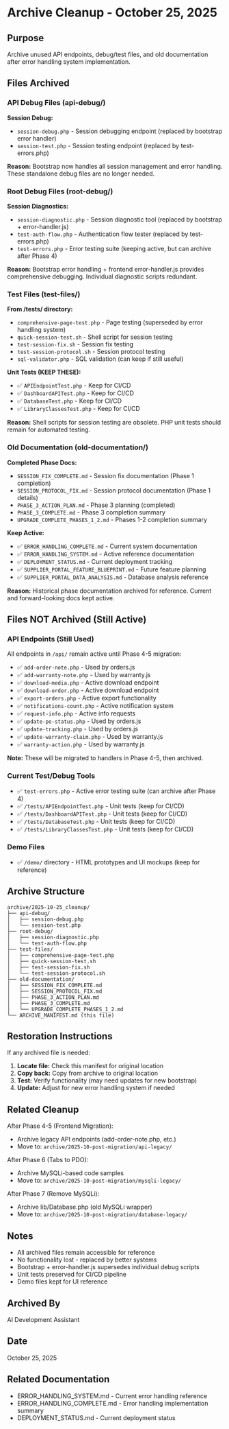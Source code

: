 # Archive Cleanup - October 25, 2025

## Purpose
Archive unused API endpoints, debug/test files, and old documentation after error handling system implementation.

## Files Archived

### API Debug Files (api-debug/)
**Session Debug:**
- `session-debug.php` - Session debugging endpoint (replaced by bootstrap error handler)
- `session-test.php` - Session testing endpoint (replaced by test-errors.php)

**Reason:** Bootstrap now handles all session management and error handling. These standalone debug files are no longer needed.

### Root Debug Files (root-debug/)
**Session Diagnostics:**
- `session-diagnostic.php` - Session diagnostic tool (replaced by bootstrap + error-handler.js)
- `test-auth-flow.php` - Authentication flow tester (replaced by test-errors.php)
- `test-errors.php` - Error testing suite (keeping active, but can archive after Phase 4)

**Reason:** Bootstrap error handling + frontend error-handler.js provides comprehensive debugging. Individual diagnostic scripts redundant.

### Test Files (test-files/)
**From /tests/ directory:**
- `comprehensive-page-test.php` - Page testing (superseded by error handling system)
- `quick-session-test.sh` - Shell script for session testing
- `test-session-fix.sh` - Session fix testing
- `test-session-protocol.sh` - Session protocol testing
- `sql-validator.php` - SQL validation (can keep if still useful)

**Unit Tests (KEEP THESE):**
- ✅ `APIEndpointTest.php` - Keep for CI/CD
- ✅ `DashboardAPITest.php` - Keep for CI/CD
- ✅ `DatabaseTest.php` - Keep for CI/CD
- ✅ `LibraryClassesTest.php` - Keep for CI/CD

**Reason:** Shell scripts for session testing are obsolete. PHP unit tests should remain for automated testing.

### Old Documentation (old-documentation/)
**Completed Phase Docs:**
- `SESSION_FIX_COMPLETE.md` - Session fix documentation (Phase 1 completion)
- `SESSION_PROTOCOL_FIX.md` - Session protocol documentation (Phase 1 details)
- `PHASE_3_ACTION_PLAN.md` - Phase 3 planning (completed)
- `PHASE_3_COMPLETE.md` - Phase 3 completion summary
- `UPGRADE_COMPLETE_PHASES_1_2.md` - Phases 1-2 completion summary

**Keep Active:**
- ✅ `ERROR_HANDLING_COMPLETE.md` - Current system documentation
- ✅ `ERROR_HANDLING_SYSTEM.md` - Active reference documentation
- ✅ `DEPLOYMENT_STATUS.md` - Current deployment tracking
- ✅ `SUPPLIER_PORTAL_FEATURE_BLUEPRINT.md` - Future feature planning
- ✅ `SUPPLIER_PORTAL_DATA_ANALYSIS.md` - Database analysis reference

**Reason:** Historical phase documentation archived for reference. Current and forward-looking docs kept active.

## Files NOT Archived (Still Active)

### API Endpoints (Still Used)
All endpoints in `/api/` remain active until Phase 4-5 migration:
- ✅ `add-order-note.php` - Used by orders.js
- ✅ `add-warranty-note.php` - Used by warranty.js
- ✅ `download-media.php` - Active download endpoint
- ✅ `download-order.php` - Active download endpoint
- ✅ `export-orders.php` - Active export functionality
- ✅ `notifications-count.php` - Active notification system
- ✅ `request-info.php` - Active info requests
- ✅ `update-po-status.php` - Used by orders.js
- ✅ `update-tracking.php` - Used by orders.js
- ✅ `update-warranty-claim.php` - Used by warranty.js
- ✅ `warranty-action.php` - Used by warranty.js

**Note:** These will be migrated to handlers in Phase 4-5, then archived.

### Current Test/Debug Tools
- ✅ `test-errors.php` - Active error testing suite (can archive after Phase 4)
- ✅ `/tests/APIEndpointTest.php` - Unit tests (keep for CI/CD)
- ✅ `/tests/DashboardAPITest.php` - Unit tests (keep for CI/CD)
- ✅ `/tests/DatabaseTest.php` - Unit tests (keep for CI/CD)
- ✅ `/tests/LibraryClassesTest.php` - Unit tests (keep for CI/CD)

### Demo Files
- ✅ `/demo/` directory - HTML prototypes and UI mockups (keep for reference)

## Archive Structure

```
archive/2025-10-25_cleanup/
├── api-debug/
│   ├── session-debug.php
│   └── session-test.php
├── root-debug/
│   ├── session-diagnostic.php
│   └── test-auth-flow.php
├── test-files/
│   ├── comprehensive-page-test.php
│   ├── quick-session-test.sh
│   ├── test-session-fix.sh
│   └── test-session-protocol.sh
├── old-documentation/
│   ├── SESSION_FIX_COMPLETE.md
│   ├── SESSION_PROTOCOL_FIX.md
│   ├── PHASE_3_ACTION_PLAN.md
│   ├── PHASE_3_COMPLETE.md
│   └── UPGRADE_COMPLETE_PHASES_1_2.md
└── ARCHIVE_MANIFEST.md (this file)
```

## Restoration Instructions

If any archived file is needed:

1. **Locate file:** Check this manifest for original location
2. **Copy back:** Copy from archive to original location
3. **Test:** Verify functionality (may need updates for new bootstrap)
4. **Update:** Adjust for new error handling system if needed

## Related Cleanup

After Phase 4-5 (Frontend Migration):
- Archive legacy API endpoints (add-order-note.php, etc.)
- Move to: `archive/2025-10-post-migration/api-legacy/`

After Phase 6 (Tabs to PDO):
- Archive MySQLi-based code samples
- Move to: `archive/2025-10-post-migration/mysqli-legacy/`

After Phase 7 (Remove MySQLi):
- Archive lib/Database.php (old MySQLi wrapper)
- Move to: `archive/2025-10-post-migration/database-legacy/`

## Notes

- All archived files remain accessible for reference
- No functionality lost - replaced by better systems
- Bootstrap + error-handler.js supersedes individual debug scripts
- Unit tests preserved for CI/CD pipeline
- Demo files kept for UI reference

## Archived By
AI Development Assistant

## Date
October 25, 2025

## Related Documentation
- ERROR_HANDLING_SYSTEM.md - Current error handling reference
- ERROR_HANDLING_COMPLETE.md - Error handling implementation summary
- DEPLOYMENT_STATUS.md - Current deployment status

